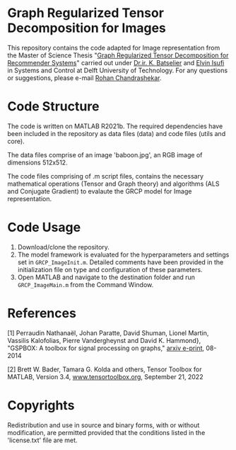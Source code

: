 # Graph Regularized Tensor Decomposition for Images

This repository contains the code adapted for Image representation from the Master of Science Thesis "[Graph Regularized Tensor Decomposition for Recommender Systems](https://github.com/calm-rc/Graph-Regularized-Tensor-Decomposition-for-Recommender-Systems)" carried out under [Dr.ir. K. Batselier](https://www.tudelft.nl/staff/k.batselier/?cHash=bc8a8a032dbc0c2e49df471ee3538c27) and [Elvin Isufi](https://www.tudelft.nl/ewi/over-de-faculteit/afdelingen/intelligent-systems/multimedia-computing/people/elvin-isufi) in Systems and Control at Delft University of Technology. For any questions or suggestions, please e-mail [Rohan Chandrashekar](R.Chandrashekar@student.tudelft.nl).

# Code Structure 

The code is written on MATLAB R2021b. The required dependencies have been included in the repository as data files (data) and code files (utils and core). 

The data files comprise of an image 'baboon.jpg', an RGB image of dimensions 512x512.

The code files comprising of .m script files, contains the necessary mathematical operations (Tensor and Graph theory) and algorithms (ALS and Conjugate Gradient) to evalaute the GRCP model for Image representation.  

# Code Usage 

1. Download/clone the repository. 
2. The model framework is evaluated for the hyperparameters and settings set in `GRCP_ImageInit.m`. Detailed comments have been provided in the initialization file on type and configuration of these parameters. 
3. Open MATLAB and navigate to the destination folder and run `GRCP_ImageMain.m` from the Command Window.

# References

[1] Perraudin Nathanaël, Johan Paratte, David Shuman, Lionel Martin, Vassilis Kalofolias, Pierre Vandergheynst and David K. Hammond}, "GSPBOX: A toolbox for signal processing on graphs," [arxiv e-print](https://arxiv.org/abs/1408.5781), 08-2014

[2]  Brett W. Bader, Tamara G. Kolda and others, Tensor Toolbox for MATLAB, Version 3.4, www.tensortoolbox.org, September 21, 2022

# Copyrights

Redistribution and use in source and binary forms, with or without modification, are permitted provided that the conditions listed in the 'license.txt' file are met.

